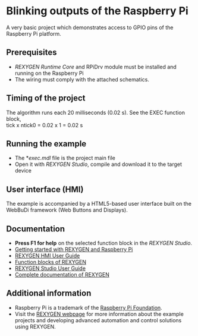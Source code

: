 Blinking outputs of the Raspberry Pi
====================================

A very basic project which demonstrates access to GPIO pins of the Raspberry Pi
platform.

## Prerequisites ##
- *REXYGEN Runtime Core* and RPiDrv module must be installed and running on the 
Raspberry Pi
- The wiring must comply with the attached schematics. 

## Timing of the project ##
The algorithm runs each 20 milliseconds (0.02 s). See the EXEC function block,  
tick x ntick0 = 0.02 x 1 = 0.02 s

## Running the example ##
- The **exec.mdl* file is the project main file
- Open it with *REXYGEN Studio*, compile and download it to the target device

## User interface (HMI) ##
The example is accompanied by a HTML5-based user interface built on the 
WebBuDi framework (Web Buttons and Displays).
 
## Documentation ##

- **Press F1 for help** on the selected function block in the *REXYGEN Studio*.
- [Getting started with REXYGEN and Raspberry Pi](https://www.rexygen.com/doc/PDF/ENGLISH/RexygenGettingStarted_RasPi_ENG.pdf)
- [REXYGEN HMI User Guide](https://www.rexygen.com/doc/PDF/ENGLISH/RexygenHMI_ENG.pdf)
- [Function blocks of REXYGEN](https://www.rexygen.com/doc/PDF/ENGLISH/BRef_ENG.pdf)
- [REXYGEN Studio User Guide](https://www.rexygen.com/doc/PDF/ENGLISH/RexygenStudio_ENG.pdf)
- [Complete documentation of REXYGEN](http://www.rexygen.com/documentation-and-support)

## Additional information ##

- Raspberry Pi is a trademark of the [Raspberry Pi Foundation](http://www.raspberrypi.org).
- Visit the [REXYGEN webpage](http://www.rexygen.com) 
for more information about the example projects and developing advanced 
automation and control solutions using REXYGEN.

